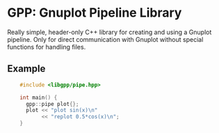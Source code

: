 # GPP: Gnuplot Pipeline Library

Really simple, header-only C++ library for creating and using a Gnuplot pipeline.
Only for direct communication with Gnuplot without special functions for handling files.


## Example

```c++
    #include <libgpp/pipe.hpp>

    int main() {
      gpp::pipe plot{};
      plot << "plot sin(x)\n"
           << "replot 0.5*cos(x)\n";
    }
```